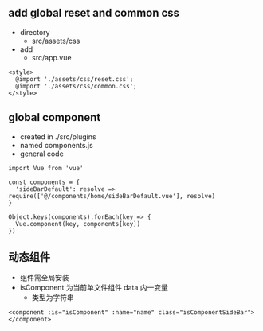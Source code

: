 ## add global reset and common css ##
+ directory
    + src/assets/css
+ add
    + src/app.vue
```
<style>
  @import './assets/css/reset.css';
  @import './assets/css/common.css';
</style>
```

## global component ##
+ created in ./src/plugins
+ named components.js
+ general code
```
import Vue from 'vue'

const components = {
  'sideBarDefault': resolve => require(['@/components/home/sideBarDefault.vue'], resolve)
}

Object.keys(components).forEach(key => {
  Vue.component(key, components[key])
})
```
## 动态组件 ##
+ 组件需全局安装
+ isComponent 为当前单文件组件 data 内一变量
  + 类型为字符串
```
<component :is="isComponent" :name="name" class="isComponentSideBar"></component>
```
